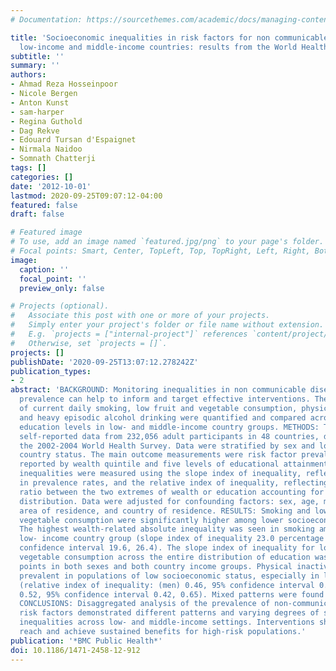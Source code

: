 ```yaml
---
# Documentation: https://sourcethemes.com/academic/docs/managing-content/

title: 'Socioeconomic inequalities in risk factors for non communicable diseases in
  low-income and middle-income countries: results from the World Health Survey'
subtitle: ''
summary: ''
authors:
- Ahmad Reza Hosseinpoor
- Nicole Bergen
- Anton Kunst
- sam-harper
- Regina Guthold
- Dag Rekve
- Edouard Tursan d'Espaignet
- Nirmala Naidoo
- Somnath Chatterji
tags: []
categories: []
date: '2012-10-01'
lastmod: 2020-09-25T09:07:12-04:00
featured: false
draft: false

# Featured image
# To use, add an image named `featured.jpg/png` to your page's folder.
# Focal points: Smart, Center, TopLeft, Top, TopRight, Left, Right, BottomLeft, Bottom, BottomRight.
image:
  caption: ''
  focal_point: ''
  preview_only: false

# Projects (optional).
#   Associate this post with one or more of your projects.
#   Simply enter your project's folder or file name without extension.
#   E.g. `projects = ["internal-project"]` references `content/project/deep-learning/index.md`.
#   Otherwise, set `projects = []`.
projects: []
publishDate: '2020-09-25T13:07:12.278242Z'
publication_types:
- 2
abstract: 'BACKGROUND: Monitoring inequalities in non communicable disease risk factor
  prevalence can help to inform and target effective interventions. The prevalence
  of current daily smoking, low fruit and vegetable consumption, physical inactivity,
  and heavy episodic alcohol drinking were quantified and compared across wealth and
  education levels in low- and middle-income country groups. METHODS: This study included
  self-reported data from 232,056 adult participants in 48 countries, derived from
  the 2002-2004 World Health Survey. Data were stratified by sex and low- or middle-income
  country status. The main outcome measurements were risk factor prevalence rates
  reported by wealth quintile and five levels of educational attainment. Socioeconomic
  inequalities were measured using the slope index of inequality, reflecting differences
  in prevalence rates, and the relative index of inequality, reflecting the prevalence
  ratio between the two extremes of wealth or education accounting for the entire
  distribution. Data were adjusted for confounding factors: sex, age, marital status,
  area of residence, and country of residence. RESULTS: Smoking and low fruit and
  vegetable consumption were significantly higher among lower socioeconomic groups.
  The highest wealth-related absolute inequality was seen in smoking among men of
  low- income country group (slope index of inequality 23.0 percentage points; 95%
  confidence interval 19.6, 26.4). The slope index of inequality for low fruit and
  vegetable consumption across the entire distribution of education was around 8 percentage
  points in both sexes and both country income groups. Physical inactivity was less
  prevalent in populations of low socioeconomic status, especially in low-income countries
  (relative index of inequality: (men) 0.46, 95% confidence interval 0.33, 0.64; (women)
  0.52, 95% confidence interval 0.42, 0.65). Mixed patterns were found for heavy drinking.
  CONCLUSIONS: Disaggregated analysis of the prevalence of non-communicable disease
  risk factors demonstrated different patterns and varying degrees of socioeconomic
  inequalities across low- and middle-income settings. Interventions should aim to
  reach and achieve sustained benefits for high-risk populations.'
publication: '*BMC Public Health*'
doi: 10.1186/1471-2458-12-912
---
```

